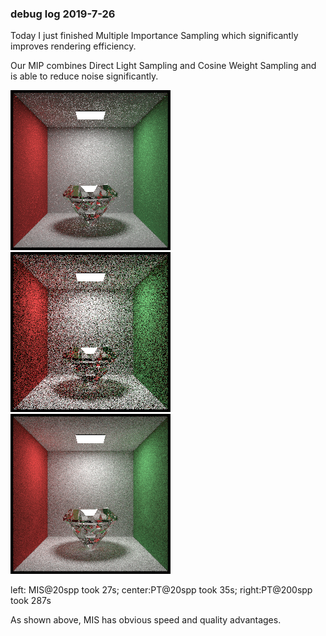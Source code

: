 ### debug log 2019-7-26

Today I just finished Multiple Importance Sampling which significantly improves rendering efficiency.

Our MIP combines Direct Light Sampling and Cosine Weight Sampling and is able to reduce noise significantly.

 ![](img/MIS20spp27s.png) ![](img/PT20spp35s.png) ![](img/PT200spp287s.png) 
 
 left: MIS@20spp took 27s; center:PT@20spp took 35s;  right:PT@200spp took 287s
 
 As shown above, MIS has obvious speed and quality advantages.